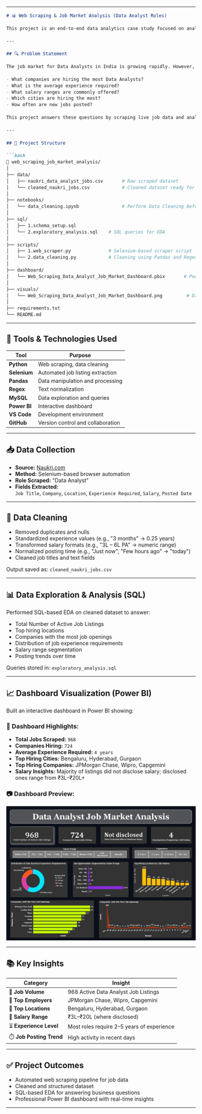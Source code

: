 
---


```markdown
# 📊 Web Scraping & Job Market Analysis (Data Analyst Roles)

This project is an end-to-end data analytics case study focused on analyzing the **Data Analyst job market** using real-time data from **Naukri.com**. The goal is to extract, clean, analyze, and visualize key insights from job listings across India using Python, SQL, and Power BI.

---

## 🔍 Problem Statement

The job market for Data Analysts in India is growing rapidly. However, it's challenging for job seekers and recruiters to track real-time trends such as:

- What companies are hiring the most Data Analysts?
- What is the average experience required?
- What salary ranges are commonly offered?
- Which cities are hiring the most?
- How often are new jobs posted?

This project answers these questions by scraping live job data and analyzing patterns to uncover actionable insights.

---

## 🧱 Project Structure

```bash
📂 web_scraping_job_market_analysis/
│
├── data/
│   ├── naukri_data_analyst_jobs.csv       # Raw scraped dataset
│   └── cleaned_naukri_jobs.csv            # Cleaned dataset ready for analysis
│
├── notebooks/
│   └── data_cleaning.ipynb                # Perform Data Cleaning before writing in python file
│
├── sql/
│   ├── 1.schema_setup.sql
│   └── 2.exploratory_analysis.sql    # SQL queries for EDA
│
├── scripts/
│   ├── 1.web_scraper.py              # Selenium-based scraper script
│   └── 2.data_cleaning.py            # Cleaning using Pandas and Regex(Regular Expression)
│
├── dashboard/
│   └── Web_Scraping_Data_Analyst_Job_Market_Dashboard.pbix       # Power BI dashboard
│
├── visuals/
│   └── Web_Scraping_Data_Analyst_Job_Market_Dashboard.png         # Dashboard screenshot
│
├── requirements.txt
└── README.md
```

---

## 🔧 Tools & Technologies Used

| Tool             | Purpose                           |
|------------------|-----------------------------------|
| **Python**       | Web scraping, data cleaning       |
| **Selenium**     | Automated job listing extraction  |
| **Pandas**       | Data manipulation and processing  |
| **Regex**        | Text normalization                |
| **MySQL**        | Data exploration and queries      |
| **Power BI**     | Interactive dashboard             |
| **VS Code**      | Development environment           |
| **GitHub**       | Version control and collaboration |

---

## 📥 Data Collection

- **Source:** [Naukri.com](https://www.naukri.com/)
- **Method:** Selenium-based browser automation
- **Role Scraped:** "Data Analyst"
- **Fields Extracted:**  
  `Job Title`, `Company`, `Location`, `Experience Required`, `Salary`, `Posted Date`

---

## 🧹 Data Cleaning

- Removed duplicates and nulls
- Standardized experience values (e.g., "3 months" → 0.25 years)
- Transformed salary formats (e.g., "3L – 6L PA" → numeric range)
- Normalized posting time (e.g., "Just now", "Few hours ago" → "today")
- Cleaned job titles and text fields

Output saved as: `cleaned_naukri_jobs.csv`

---

## 📊 Data Exploration & Analysis (SQL)

Performed SQL-based EDA on cleaned dataset to answer:

- Total Number of Active Job Listings
- Top hiring locations
- Companies with the most job openings
- Distribution of job experience requirements
- Salary range segmentation
- Posting trends over time

Queries stored in: `exploratory_analysis.sql`

---

## 📈 Dashboard Visualization (Power BI)

Built an interactive dashboard in Power BI showing:

### 📌 Dashboard Highlights:
- **Total Jobs Scraped:** `968`
- **Companies Hiring:** `724`
- **Average Experience Required:** `4 years`
- **Top Hiring Cities:** Bengaluru, Hyderabad, Gurgaon
- **Top Hiring Companies:** JPMorgan Chase, Wipro, Capgemini
- **Salary Insights:** Majority of listings did not disclose salary; disclosed ones range from ₹3L–₹20L+

### 📷 Dashboard Preview:

![Data Analyst Job Market Dashboard](<visuals/Web_Scraping_Data_Analyst_Job_Market_Dashboard.png>)

---

## 📚 Key Insights

| Category                  | Insight                                    |
|---------------------------|--------------------------------------------|
| 🔢 **Job Volume**        | 968 Active Data Analyst Job Listings        |
| 🏢 **Top Employers**     | JPMorgan Chase, Wipro, Capgemini            |
| 🌆 **Top Locations**     | Bengaluru, Hyderabad, Gurgaon               |
| 💸 **Salary Range**      | ₹3L–₹20L (where disclosed)                  |
| ⏳ **Experience Level**  | Most roles require 2–5 years of experience  |
| ⏱️ **Job Posting Trend** | High activity in recent days                |


---

## ✅ Project Outcomes

- Automated web scraping pipeline for job data
- Cleaned and structured dataset
- SQL-based EDA for answering business questions
- Professional Power BI dashboard with real-time insights

---


